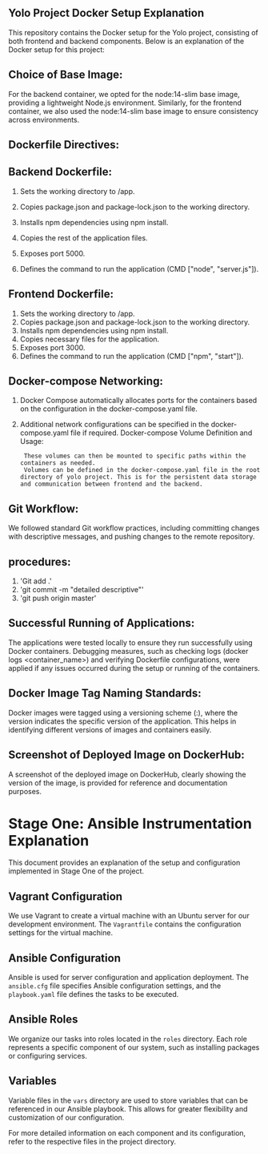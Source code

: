 ## Yolo Project Docker Setup Explanation

This repository contains the Docker setup for the Yolo project, consisting of both frontend and backend components. Below is an explanation of the Docker setup for this project:

## Choice of Base Image:
For the backend container, we opted for the node:14-slim base image, providing a lightweight Node.js environment.
Similarly, for the frontend container, we also used the node:14-slim base image to ensure consistency across environments.
## Dockerfile Directives:
## Backend Dockerfile:

1. Sets the working directory to /app.

2. Copies package.json and package-lock.json to the working directory.

3. Installs npm dependencies using npm install.

4. Copies the rest of the application files.

5. Exposes port 5000.

6. Defines the command to run the application (CMD ["node", "server.js"]).

## Frontend Dockerfile:

1. Sets the working directory to /app.
2. Copies package.json and package-lock.json to the working directory.
3. Installs npm dependencies using npm install.
4. Copies necessary files for the application.
5. Exposes port 3000.
6. Defines the command to run the application (CMD ["npm", "start"]).

## Docker-compose Networking:

1. Docker Compose automatically allocates ports for the containers based on the configuration in the docker-compose.yaml file.

2. Additional network configurations can be specified in the docker-compose.yaml file if required.
   Docker-compose Volume Definition and Usage:

        These volumes can then be mounted to specific paths within the containers as needed.
        Volumes can be defined in the docker-compose.yaml file in the root directory of yolo project. This is for the persistent data storage and communication between frontend and the backend.


## Git Workflow:

We followed standard Git workflow practices, including committing changes with descriptive messages, and 
pushing changes to the remote repository.

## procedures:
1. 'Git add .'
2. 'git commit -m "detailed descriptive"'
3. 'git push origin master'

## Successful Running of Applications:

The applications were tested locally to ensure they run successfully using Docker containers.
Debugging measures, such as checking logs (docker logs <container_name>) and verifying Dockerfile configurations, were applied if any issues occurred during the setup or running of the containers.

## Docker Image Tag Naming Standards:
Docker images were tagged using a versioning scheme (<repository>:<version>), where the version indicates the specific version of the application.
This helps in identifying different versions of images and containers easily.

## Screenshot of Deployed Image on DockerHub:
A screenshot of the deployed image on DockerHub, clearly showing the version of the image, is provided for reference and documentation purposes.

# Stage One: Ansible Instrumentation Explanation

This document provides an explanation of the setup and configuration implemented in Stage One of the project.

## Vagrant Configuration

We use Vagrant to create a virtual machine with an Ubuntu server for our development environment. The `Vagrantfile` contains the configuration settings for the virtual machine.

## Ansible Configuration

Ansible is used for server configuration and application deployment. The `ansible.cfg` file specifies Ansible configuration settings, and the `playbook.yaml` file defines the tasks to be executed.

## Ansible Roles

We organize our tasks into roles located in the `roles` directory. Each role represents a specific component of our system, such as installing packages or configuring services.

## Variables

Variable files in the `vars` directory are used to store variables that can be referenced in our Ansible playbook. This allows for greater flexibility and customization of our configuration.

For more detailed information on each component and its configuration, refer to the respective files in the project directory.

